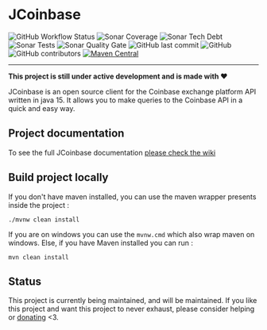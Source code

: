 # JCoinbase

![GitHub Workflow Status](https://img.shields.io/github/workflow/status/Bad-Pop/JCoinbase/JCoinbase%20CI?style=plastic)
![Sonar Coverage](https://img.shields.io/sonar/coverage/JCoinbase?server=https%3A%2F%2Fsonarcloud.io)
![Sonar Tech Debt](https://img.shields.io/sonar/tech_debt/JCoinbase?server=https%3A%2F%2Fsonarcloud.io)
![Sonar Tests](https://img.shields.io/sonar/tests/JCoinbase?compact_message&failed_label=failed&passed_label=passed&server=https%3A%2F%2Fsonarcloud.io&skipped_label=skipped)
![Sonar Quality Gate](https://img.shields.io/sonar/quality_gate/JCoinbase?server=https%3A%2F%2Fsonarcloud.Io)
![GitHub last commit](https://img.shields.io/github/last-commit/Bad-Pop/JCoinbase)
![GitHub](https://img.shields.io/github/license/Bad-Pop/JCoinbase)
![GitHub contributors](https://img.shields.io/github/contributors/Bad-Pop/JCoinbase)
[![Maven Central](https://img.shields.io/maven-central/v/com.github.bad-pop/jcoinbase.svg?label=Maven%20Central)](https://search.maven.org/search?q=g:%22com.github.bad-pop%22%20AND%20a:%22jcoinbase%22)
___

**This project is still under active development and is made with :heart:**

JCoinbase is an open source client for the Coinbase exchange platform API written in java 15. It allows you to make queries to the Coinbase API in a quick and easy way.

## Project documentation
To see the full JCoinbase documentation [please check the wiki](https://github.com/Bad-Pop/jcoinbase/wiki)


## Build project locally
If you don't have maven installed, you can use the maven wrapper presents inside the project :
```shell
./mvnw clean install
```
If you are on windows you can use the `mvnw.cmd` which also wrap maven on windows.
Else, if you have Maven installed you can run :
```shell
mvn clean install
```


## Status
This project is currently being maintained, and will be maintained. If you like this project and want this project to never exhaust, please consider helping or [donating](https://www.paypal.com/donate?hosted_button_id=2RD575X3ERSCY&source=url) <3.
